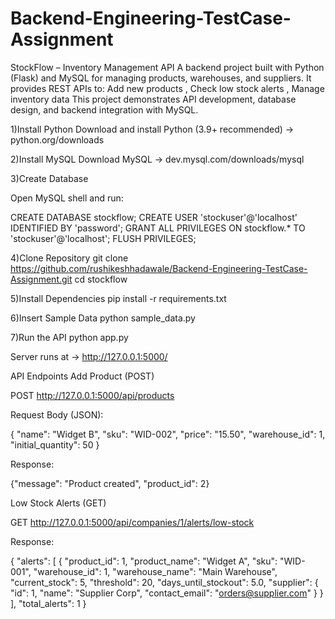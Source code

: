 # Backend-Engineering-TestCase-Assignment
StockFlow – Inventory Management API A backend project built with Python (Flask) and MySQL for managing products, warehouses, and suppliers. It provides REST APIs to:   Add new products  , Check low stock alerts , Manage inventory data  This project demonstrates API development, database design, and backend integration with MySQL.

1️)Install Python
Download and install Python (3.9+ recommended) → python.org/downloads

2️)Install MySQL
Download MySQL → dev.mysql.com/downloads/mysql

3️)Create Database

Open MySQL shell and run:

CREATE DATABASE stockflow;
CREATE USER 'stockuser'@'localhost' IDENTIFIED BY 'password';
GRANT ALL PRIVILEGES ON stockflow.* TO 'stockuser'@'localhost';
FLUSH PRIVILEGES;

4️)Clone Repository
git clone https://github.com/rushikeshhadawale/Backend-Engineering-TestCase-Assignment.git
cd stockflow

5️)Install Dependencies
pip install -r requirements.txt

6️)Insert Sample Data
python sample_data.py

7️)Run the API
python app.py

Server runs at → http://127.0.0.1:5000/

 API Endpoints
 Add Product (POST)

POST http://127.0.0.1:5000/api/products

Request Body (JSON):

{
  "name": "Widget B",
  "sku": "WID-002",
  "price": "15.50",
  "warehouse_id": 1,
  "initial_quantity": 50
}


Response:

{"message": "Product created", "product_id": 2}

Low Stock Alerts (GET)

GET http://127.0.0.1:5000/api/companies/1/alerts/low-stock

Response:

{
  "alerts": [
    {
      "product_id": 1,
      "product_name": "Widget A",
      "sku": "WID-001",
      "warehouse_id": 1,
      "warehouse_name": "Main Warehouse",
      "current_stock": 5,
      "threshold": 20,
      "days_until_stockout": 5.0,
      "supplier": {
        "id": 1,
        "name": "Supplier Corp",
        "contact_email": "orders@supplier.com"
      }
    }
  ],
  "total_alerts": 1
}
